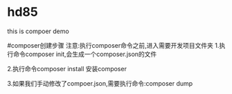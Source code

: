 # hd85
this is compoer demo


#composer创建步骤
注意:执行composer命令之前,进入需要开发项目文件夹
1.执行命令composer init,会生成一个composer.json的文件

2.执行命令composer install 安装composer

3.如果我们手动修改了compoer.json,需要执行命令:composer dump
